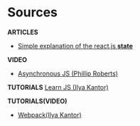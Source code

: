 # Sources
**ARTICLES**
* [Simple explanation of the react.js **state**](https://daveceddia.com/visual-guide-to-state-in-react/)

**VIDEO**
* [Asynchronous JS (Phillip Roberts)](https://www.youtube.com/watch?v=8aGhZQkoFbQ)

**TUTORIALS**
[Learn JS (Ilya Kantor)](https://learn.javascript.ru/)

**TUTORIALS(VIDEO)**
* [Webpack(Ilya Kantor)](https://www.youtube.com/watch?v=kLMjOd-x0aQ&list=PLDyvV36pndZHfBThhg4Z0822EEG9VGenn)
